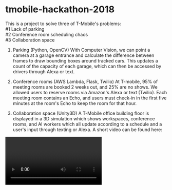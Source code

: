 # tmobile-hackathon-2018

This is a project to solve three of T-Mobile's problems:  
#1 Lack of parking  
#2 Conference room scheduling chaos  
#3 Collaboration space  

1. Parking (Python, OpenCV)
With Computer Vision, we can point a camera at a garage entrance and calculate the difference between frames to draw bounding boxes around tracked cars.  This updates a count of the capacity of each garage, which can then be accessed by drivers through Alexa or text.

2. Conference rooms (AWS Lambda, Flask, Twilio)
At T-mobile, 95% of meeting rooms are booked 2 weeks out, and 25% are no shows.  We allowed users to reserve rooms via Amazon's Alexa or text (Twilio).  Each meeting room contains an Echo, and users must check-in in the first five minutes at the room's Echo to keep the room for that hour.

3. Collaboration space (Unity3D)
A T-Mobile office building floor is displayed in a 3D simulation which shows workspaces, conference rooms, and AI workers which all update according to a schedule and a user's input through texting or Alexa.  A short video can be found here:

<video>


For the curious, we placed in the top 5.  The winners were  
1st Place - Scan an RFID card, turn on a light remotely  
2nd Place - Business pitch about using computer vision to track cars in parking lots  
3rd Place - A video showing a plate tilting left or right to sort recycling/trash  

Really proud of our team and what we accomplished!  
